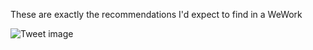 These are exactly the recommendations I'd expect to find in a WeWork


![Tweet image](/assets/crosspoast/FcFPsqbacAAA9AA.jpg)

